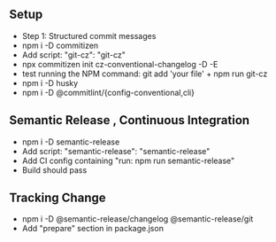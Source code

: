 ## Setup

- Step 1: Structured commit messages
- npm i -D commitizen
- Add script: "git-cz": "git-cz"
- npx commitizen init cz-conventional-changelog -D -E
- test running the NPM command: git add 'your file' + npm run git-cz
- npm i -D husky
- npm i -D @commitlint/{config-conventional,cli}

## Semantic Release , Continuous Integration

- npm i -D semantic-release
- Add script: "semantic-release": "semantic-release"
- Add CI config containing "run: npm run semantic-release"
- Build should pass

## Tracking Change

- npm i -D @semantic-release/changelog @semantic-release/git
- Add "prepare" section in package.json
